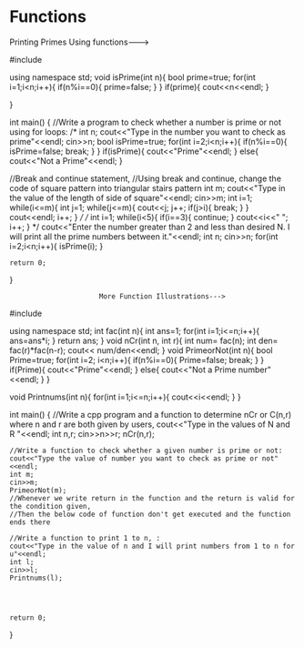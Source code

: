 # Functions
Printing Primes Using functions--->

#include <iostream>

using namespace std;
void isPrime(int n){
    bool prime=true;
    for(int i=1;i<n;i++){
        if(n%i==0){
            prime=false;
        }
    }
    if(prime){
        cout<<n<<endl;
    }

}

int main()
{
   //Write a program to check whether a number is prime or not using for loops:
/*   int n;
   cout<<"Type in the number you want to check as prime"<<endl;
   cin>>n;
   bool isPrime=true;
   for(int i=2;i<n;i++){
    if(n%i==0){
        isPrime=false;
        break;
    }
   }
   if(isPrime){
    cout<<"Prime"<<endl;
   }
   else{
    cout<<"Not a Prime"<<endl;
   }

   //Break and continue statement,
   //Using break and continue, change the code of square pattern into triangular stairs pattern
   int m;
   cout<<"Type in the value of the length of side of square"<<endl;
   cin>>m;
   int i=1;
   while(i<=m){
        int j=1;
        while(j<=m){
            cout<<j;
            j++;
            if(j>i){
                break;
            }
        }
        cout<<endl;
        i++;
   }
                */
/*    int i=1;
    while(i<5){
        if(i==3){
            continue;
        }
        cout<<i<<" ";
        i++;
    }  */
    cout<<"Enter the number greater than 2 and less than desired N. I will print all the prime numbers between it."<<endl;
    int n;
    cin>>n;
    for(int i=2;i<n;i++){
        isPrime(i);
    }



    return 0;
}

                          
                          More Function Illustrations--->
  #include <iostream>

using namespace std;
int fac(int n){
    int ans=1;
    for(int i=1;i<=n;i++){
        ans=ans*i;
    }
    return ans;
}
void nCr(int n, int r){
    int num= fac(n);
    int den= fac(r)*fac(n-r);
    cout<< num/den<<endl;
}
void PrimeorNot(int n){
    bool Prime=true;
    for(int i=2; i<n;i++){
        if(n%i==0){
            Prime=false;
            break;
        }
    }
    if(Prime){
        cout<<"Prime"<<endl;
    }
    else{
        cout<<"Not a Prime number"<<endl;
    }
}

void Printnums(int n){
    for(int i=1;i<=n;i++){
        cout<<i<<endl;
    }
}

int main()
{
    //Write a cpp program and a function to determine nCr or C(n,r) where n and r are both given by users,
    cout<<"Type in the values of N and R "<<endl;
    int n,r;
    cin>>n>>r;
    nCr(n,r);

    //Write a function to check whether a given number is prime or not:
    cout<<"Type the value of number you want to check as prime or not"<<endl;
    int m;
    cin>>m;
    PrimeorNot(m);
    //Whenever we write return in the function and the return is valid for the condition given,
    //Then the below code of function don't get executed and the function ends there

    //Write a function to print 1 to n, :
    cout<<"Type in the value of n and I will print numbers from 1 to n for u"<<endl;
    int l;
    cin>>l;
    Printnums(l);




    return 0;
}

  
